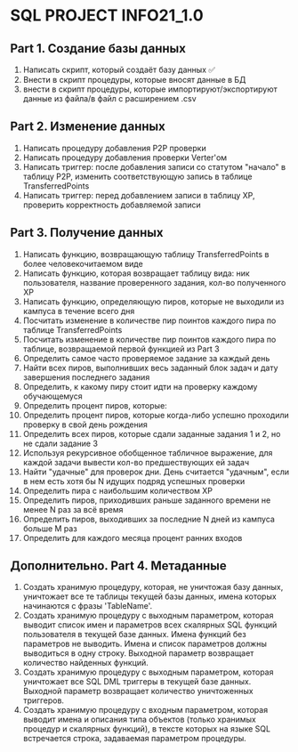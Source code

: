 # SQL PROJECT INFO21_1.0
## Part 1. Создание базы данных
1) Написать скрипт, который создаёт базу данных :white_check_mark:
2) Внести в скрипт процедуры, которые вносят данные в БД
3) внести в скрипт процедуры, которые импортируют/экспортируют данные из файла/в файл с расширением .csv
## Part 2. Изменение данных
1) Написать процедуру добавления P2P проверки
2) Написать процедуру добавления проверки Verter'ом
3) Написать триггер: после добавления записи со статутом "начало" в таблицу P2P, изменить соответствующую запись в таблице TransferredPoints
4) Написать триггер: перед добавлением записи в таблицу XP, проверить корректность добавляемой записи
## Part 3. Получение данных
1) Написать функцию, возвращающую таблицу TransferredPoints в более человекочитаемом виде
2) Написать функцию, которая возвращает таблицу вида: ник пользователя, название проверенного задания, кол-во полученного XP
3) Написать функцию, определяющую пиров, которые не выходили из кампуса в течение всего дня
4) Посчитать изменение в количестве пир поинтов каждого пира по таблице TransferredPoints
5) Посчитать изменение в количестве пир поинтов каждого пира по таблице, возвращаемой первой функцией из Part 3
6) Определить самое часто проверяемое задание за каждый день
7) Найти всех пиров, выполнивших весь заданный блок задач и дату завершения последнего задания
8) Определить, к какому пиру стоит идти на проверку каждому обучающемуся
9) Определить процент пиров, которые:
10) Определить процент пиров, которые когда-либо успешно проходили проверку в свой день рождения
11) Определить всех пиров, которые сдали заданные задания 1 и 2, но не сдали задание 3
12) Используя рекурсивное обобщенное табличное выражение, для каждой задачи вывести кол-во предшествующих ей задач
13) Найти "удачные" для проверок дни. День считается "удачным", если в нем есть хотя бы N идущих подряд успешных проверки
14) Определить пира с наибольшим количеством XP
15) Определить пиров, приходивших раньше заданного времени не менее N раз за всё время
16) Определить пиров, выходивших за последние N дней из кампуса больше M раз
17) Определить для каждого месяца процент ранних входов
## Дополнительно. Part 4. Метаданные
1) Создать хранимую процедуру, которая, не уничтожая базу данных, уничтожает все те таблицы текущей базы данных, имена которых начинаются с фразы 'TableName'.
2) Создать хранимую процедуру с выходным параметром, которая выводит список имен и параметров всех скалярных SQL функций пользователя в текущей базе данных. Имена функций без параметров не выводить. Имена и список параметров должны выводиться в одну строку. Выходной параметр возвращает количество найденных функций.
3) Создать хранимую процедуру с выходным параметром, которая уничтожает все SQL DML триггеры в текущей базе данных. Выходной параметр возвращает количество уничтоженных триггеров.
4) Создать хранимую процедуру с входным параметром, которая выводит имена и описания типа объектов (только хранимых процедур и скалярных функций), в тексте которых на языке SQL встречается строка, задаваемая параметром процедуры.
